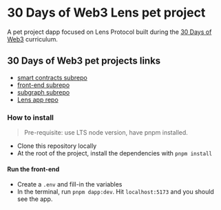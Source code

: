 # 30 Days of Web3 Lens pet project

A  pet project dapp focused on Lens Protocol built during the [30 Days of Web3](https://www.30daysofweb3.xyz/) curriculum.

##  30 Days of Web3 pet projects links
* [smart contracts subrepo](https://github.com/naomiHauret/3vent/tree/main/packages/smartcontracts) 
* [front-end subrepo](https://github.com/naomiHauret/3vent/tree/main/packages/frontend) 
* [subgraph subrepo](https://github.com/naomiHauret/3vent/tree/main/packages/subgraphs) 
* [Lens app repo](https://github.com/naomiHauret/lensbook)

### How to install
> Pre-requisite: use LTS node version, have pnpm installed.

- Clone this repository locally
- At the root of the project, install the dependencies with `pnpm install`

#### Run the front-end
- Create a `.env` and fill-in the variables
- In the terminal, run `pnpm dapp:dev`. Hit `localhost:5173` and you should see the app.
